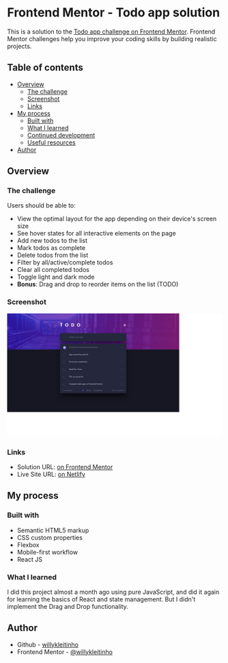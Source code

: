 # Frontend Mentor - Todo app solution

This is a solution to the [Todo app challenge on Frontend Mentor](https://www.frontendmentor.io/challenges/todo-app-Su1_KokOW). Frontend Mentor challenges help you improve your coding skills by building realistic projects. 

## Table of contents

- [Overview](#overview)
  - [The challenge](#the-challenge)
  - [Screenshot](#screenshot)
  - [Links](#links)
- [My process](#my-process)
  - [Built with](#built-with)
  - [What I learned](#what-i-learned)
  - [Continued development](#continued-development)
  - [Useful resources](#useful-resources)
- [Author](#author)

## Overview

### The challenge

Users should be able to:

- View the optimal layout for the app depending on their device's screen size
- See hover states for all interactive elements on the page
- Add new todos to the list
- Mark todos as complete
- Delete todos from the list
- Filter by all/active/complete todos
- Clear all completed todos
- Toggle light and dark mode
- **Bonus**: Drag and drop to reorder items on the list (TODO)

### Screenshot

![](./screenshot.png)

### Links

- Solution URL: [on Frontend Mentor](https://www.frontendmentor.io/solutions/responsive-todo-app-using-react-kHRAmhEWw)
- Live Site URL: [on Netlify](https://festive-wozniak-3c6751.netlify.app/)

## My process
 
### Built with

- Semantic HTML5 markup
- CSS custom properties
- Flexbox
- Mobile-first workflow
- React JS

### What I learned

I did this project almost a month ago using pure JavaScript, and did it again for learning the basics of React and state management. But I didn't implement the Drag and Drop functionality.

## Author

- Github - [willykleitinho](https://github.com/willykleitinho)
- Frontend Mentor - [@willykleitinho](https://www.frontendmentor.io/profile/willykleitinho)
